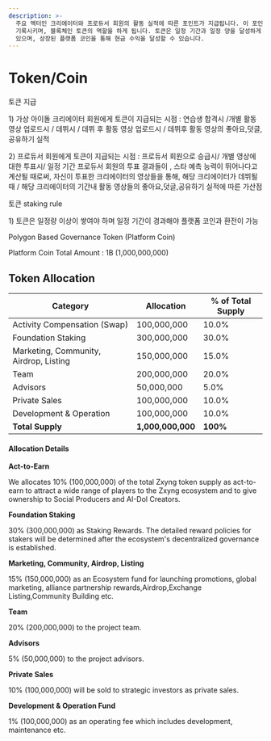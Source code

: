 ```yaml
---
description: >-
  주요 액터인 크리에이터와 프로듀서 회원의 활동 실적에 따른 포인트가 지급됩니다. 이 포인트는 , 이 포인트를 유발시키는 액티비티를 블록에
  기록시키며, 블록체인 토큰의 역할을 하게 됩니다. 토큰은 일정 기간과 일정 양을 달성하게 되면, 플랫폼 코인과 앱 내에서 교환이 될 수
  있으며, 상장된 플랫폼 코인을 통해 현금 수익을 달성할 수 있습니다.
---
```


# Token/Coin

토큰 지급&#x20;

&#x20; 1\) 가상 아이돌 크리에이터 회원에게 토큰이 지급되는 시점  : 연습생 합격시 /개별 활동 영상 업로드시 / 데뷔시 / 데뷔 후 활동 영상 업로드시 / 데뷔후 활동 영상의 좋아요,덧글, 공유하기 실적

&#x20; 2\) 프로듀서 회원에게 토큰이 지급되는 시점 : 프로듀서 회원으로 승급시/ 개별 영상에 대한 투표시/ 일정 기간 프로듀서 회원의  투표 결과들이 , 스타 예측 능력이 뛰어나다고 계산될 때로써, 자신이 투표한 크리에이터의 영상들을 통해, 해당 크리에이터가 데뷔될 때 / 해당 크리에이터의 기간내 활동 영상들의 좋아요,덧글,공유하기 실적에 따른 가산점&#x20;

&#x20;&#x20;

토큰 staking rule

&#x20; 1\) 토큰은 일정량 이상이 쌓여야 하며 일정 기간이 경과해야  플랫폼 코인과 환전이 가능



Polygon Based Governance Token (Platform Coin)

Platform Coin Total Amount : 1B (1,000,000,000)

## Token Allocation

| Category                                | Allocation        | % of Total Supply |
| --------------------------------------- | ----------------- | ----------------- |
| Activity Compensation (Swap)            | 100,000,000       | 10.0%             |
| Foundation Staking                      | 300,000,000       | 30.0%             |
| Marketing, Community, Airdrop,  Listing | 150,000,000       | 15.0%             |
| Team                                    | 200,000,000       | 20.0%             |
| Advisors                                | 50,000,000        | 5.0%              |
| Private Sales                           | 100,000,000       | 10.0%             |
| Development & Operation                 | 100,000,000       | 10.0%             |
| **Total Supply**                        | **1,000,000,000** | **100%**          |

#### **Allocation Details** <a href="#allocation-details" id="allocation-details"></a>

**Act-to-Earn**

We allocates 10% (100,000,000) of the total Zxyng token supply as act-to-earn to attract a wide range of players to the Zxyng ecosystem and to give ownership to Social Producers and AI-Dol Creators.

**Foundation Staking**&#x20;

30% (300,000,000) as Staking Rewards. The detailed reward policies for stakers will be determined after the ecosystem's decentralized governance is established.

**Marketing, Community, Airdrop,  Listing**

15% (150,000,000) as an Ecosystem fund for launching promotions, global marketing, alliance partnership rewards,Airdrop,Exchange Listing,Community Building etc.

**Team**

20% (200,000,000) to the project team.

**Advisors**

5% (50,000,000) to the project advisors.

**Private Sales**

10% (100,000,000) will be sold to strategic investors as private sales.

**Development & Operation Fund**

1% (100,000,000) as an operating fee which includes development, maintenance etc.

#### &#x20;<a href="#lock-up-plan" id="lock-up-plan"></a>
